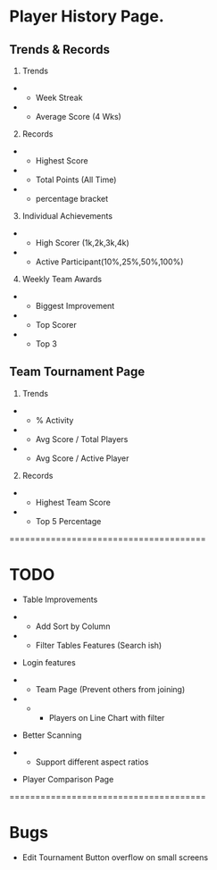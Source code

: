 # Player History Page.

## Trends & Records

1. Trends

- - Week Streak
- - Average Score (4 Wks)

2. Records

- - Highest Score
- - Total Points (All Time)
- - percentage bracket

3. Individual Achievements

- - High Scorer (1k,2k,3k,4k)
- - Active Participant(10%,25%,50%,100%)

4. Weekly Team Awards

- - Biggest Improvement
- - Top Scorer
- - Top 3

## Team Tournament Page

1. Trends

- - % Activity
- - Avg Score / Total Players
- - Avg Score / Active Player

2. Records

- - Highest Team Score
- - Top 5 Percentage

======================================

# TODO

- Table Improvements
- - Add Sort by Column
- - Filter Tables Features (Search ish)

- Login features
- - Team Page (Prevent others from joining)
- - - Players on Line Chart with filter

- Better Scanning
- - Support different aspect ratios

- Player Comparison Page

======================================

# Bugs

- Edit Tournament Button overflow on small screens
